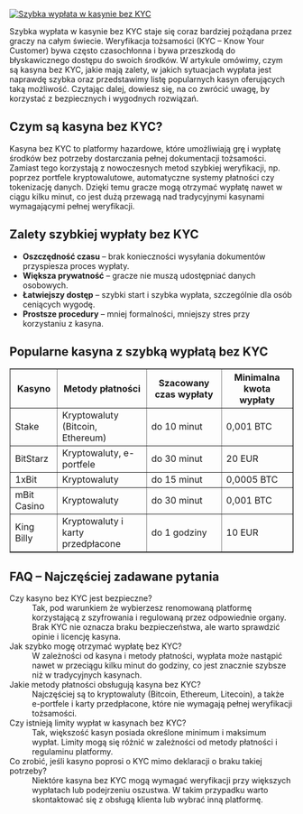 [![Szybka wypłata w kasynie bez KYC](https://123-caf.pages.dev/gitsignup.png)](https://vrmoo.ru/Bt82HjjY)

<p>Szybka wypłata w kasynie bez KYC staje się coraz bardziej pożądana przez graczy na całym świecie. Weryfikacja tożsamości (KYC – Know Your Customer) bywa często czasochłonna i bywa przeszkodą do błyskawicznego dostępu do swoich środków. W artykule omówimy, czym są kasyna bez KYC, jakie mają zalety, w jakich sytuacjach wypłata jest naprawdę szybka oraz przedstawimy listę popularnych kasyn oferujących taką możliwość. Czytając dalej, dowiesz się, na co zwrócić uwagę, by korzystać z bezpiecznych i wygodnych rozwiązań.</p>  <h2>Czym są kasyna bez KYC?</h2> <p>Kasyna bez KYC to platformy hazardowe, które umożliwiają grę i wypłatę środków bez potrzeby dostarczania pełnej dokumentacji tożsamości. Zamiast tego korzystają z nowoczesnych metod szybkiej weryfikacji, np. poprzez portfele kryptowalutowe, automatyczne systemy płatności czy tokenizację danych. Dzięki temu gracze mogą otrzymać wypłatę nawet w ciągu kilku minut, co jest dużą przewagą nad tradycyjnymi kasynami wymagającymi pełnej weryfikacji.</p>  <h2>Zalety szybkiej wypłaty bez KYC</h2> <ul> <li><strong>Oszczędność czasu</strong> – brak konieczności wysyłania dokumentów przyspiesza proces wypłaty.</li> <li><strong>Większa prywatność</strong> – gracze nie muszą udostępniać danych osobowych.</li> <li><strong>Łatwiejszy dostęp</strong> – szybki start i szybka wypłata, szczególnie dla osób ceniących wygodę.</li> <li><strong>Prostsze procedury</strong> – mniej formalności, mniejszy stres przy korzystaniu z kasyna.</li> </ul>  <h2>Popularne kasyna z szybką wypłatą bez KYC</h2> <table border="1" cellpadding="6" cellspacing="0"> <thead> <tr> <th>Kasyno</th> <th>Metody płatności</th> <th>Szacowany czas wypłaty</th> <th>Minimalna kwota wypłaty</th> </tr> </thead> <tbody> <tr> <td>Stake</td> <td>Kryptowaluty (Bitcoin, Ethereum)</td> <td>do 10 minut</td> <td>0,001 BTC</td> </tr> <tr> <td>BitStarz</td> <td>Kryptowaluty, e-portfele</td> <td>do 30 minut</td> <td>20 EUR</td> </tr> <tr> <td>1xBit</td> <td>Kryptowaluty</td> <td>do 15 minut</td> <td>0,0005 BTC</td> </tr> <tr> <td>mBit Casino</td> <td>Kryptowaluty</td> <td>do 30 minut</td> <td>0,001 BTC</td> </tr> <tr> <td>King Billy</td> <td>Kryptowaluty i karty przedpłacone</td> <td>do 1 godziny</td> <td>10 EUR</td> </tr> </tbody> </table>  <h2>FAQ – Najczęściej zadawane pytania</h2> <dl> <dt>Czy kasyno bez KYC jest bezpieczne?</dt> <dd>Tak, pod warunkiem że wybierzesz renomowaną platformę korzystającą z szyfrowania i regulowaną przez odpowiednie organy. Brak KYC nie oznacza braku bezpieczeństwa, ale warto sprawdzić opinie i licencję kasyna.</dd>  <dt>Jak szybko mogę otrzymać wypłatę bez KYC?</dt> <dd>W zależności od kasyna i metody płatności, wypłata może nastąpić nawet w przeciągu kilku minut do godziny, co jest znacznie szybsze niż w tradycyjnych kasynach.</dd>  <dt>Jakie metody płatności obsługują kasyna bez KYC?</dt> <dd>Najczęściej są to kryptowaluty (Bitcoin, Ethereum, Litecoin), a także e-portfele i karty przedpłacone, które nie wymagają pełnej weryfikacji tożsamości.</dd>  <dt>Czy istnieją limity wypłat w kasynach bez KYC?</dt> <dd>Tak, większość kasyn posiada określone minimum i maksimum wypłat. Limity mogą się różnić w zależności od metody płatności i regulaminu platformy.</dd>  <dt>Co zrobić, jeśli kasyno poprosi o KYC mimo deklaracji o braku takiej potrzeby?</dt> <dd>Niektóre kasyna bez KYC mogą wymagać weryfikacji przy większych wypłatach lub podejrzeniu oszustwa. W takim przypadku warto skontaktować się z obsługą klienta lub wybrać inną platformę.</dd> </dl>
